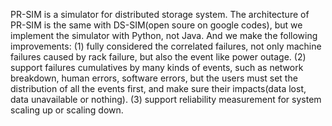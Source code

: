 PR-SIM is a simulator for distributed storage system. The architecture of PR-SIM is the same with DS-SIM(open soure on google codes), but we implement the simulator with Python, not Java.
And we make the following improvements:
(1) fully considered the correlated failures, not only machine failures caused by rack failure, but also the event like power outage.
(2) support failures cumulatives by many kinds of events, such as network breakdown, human errors, software errors, but the users must set the distribution of all the events first, and make sure their impacts(data lost, data unavailable or nothing).
(3) support reliability measurement for system scaling up or scaling down.
